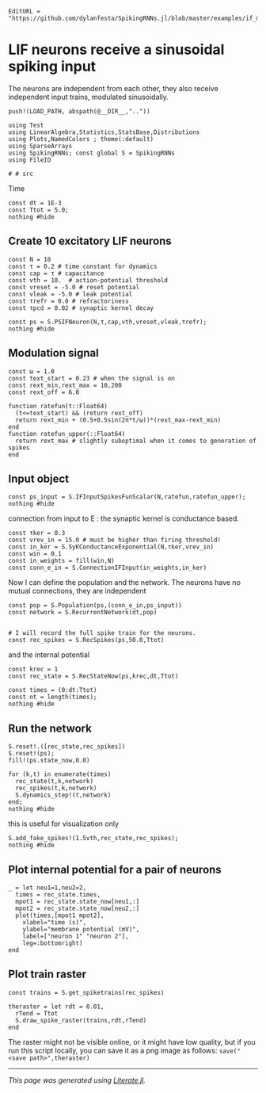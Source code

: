 ```@meta
EditURL = "https://github.com/dylanfesta/SpikingRNNs.jl/blob/master/examples/if_modulated_input.jl"
```

# LIF neurons receive a sinusoidal spiking input

The neurons are independent from each other, they also receive independent
input trains, modulated sinusoidally.

````@example if_modulated_input
push!(LOAD_PATH, abspath(@__DIR__,".."))

using Test
using LinearAlgebra,Statistics,StatsBase,Distributions
using Plots,NamedColors ; theme(:default)
using SparseArrays
using SpikingRNNs; const global S = SpikingRNNs
using FileIO

# # src
````

Time

````@example if_modulated_input
const dt = 1E-3
const Ttot = 5.0;
nothing #hide
````

## Create 10  excitatory LIF neurons

````@example if_modulated_input
const N = 10
const τ = 0.2 # time constant for dynamics
const cap = τ # capacitance
const vth = 10.  # action-potential threshold
const vreset = -5.0 # reset potential
const vleak = -5.0 # leak potential
const τrefr = 0.0 # refractoriness
const τpcd = 0.02 # synaptic kernel decay

const ps = S.PSIFNeuron(N,τ,cap,vth,vreset,vleak,τrefr);
nothing #hide
````

## Modulation signal

````@example if_modulated_input
const ω = 1.0
const text_start = 0.23 # when the signal is on
const rext_min,rext_max = 10,200
const rext_off = 6.0

function ratefun(t::Float64)
  (t<=text_start) && (return rext_off)
  return rext_min + (0.5+0.5sin(2π*t/ω))*(rext_max-rext_min)
end
function ratefun_upper(::Float64)
  return rext_max # slightly suboptimal when it comes to generation of spikes
end
````

## Input object

````@example if_modulated_input
const ps_input = S.IFInputSpikesFunScalar(N,ratefun,ratefun_upper);
nothing #hide
````

connection from input to E : the synaptic kernel is conductance based.

````@example if_modulated_input
const τker = 0.3
const vrev_in = 15.0 # must be higher than firing threshold!
const in_ker = S.SyKConductanceExponential(N,τker,vrev_in)
const win = 0.1
const in_weights = fill(win,N)
const conn_e_in = S.ConnectionIFInput(in_weights,in_ker)
````

Now I can define the population and the network. The neurons have no mutual connections, they are independent

````@example if_modulated_input
const pop = S.Population(ps,(conn_e_in,ps_input))
const network = S.RecurrentNetwork(dt,pop)


# I will record the full spike train for the neurons.
const rec_spikes = S.RecSpikes(ps,50.0,Ttot)
````

and the internal potential

````@example if_modulated_input
const krec = 1
const rec_state = S.RecStateNow(ps,krec,dt,Ttot)

const times = (0:dt:Ttot)
const nt = length(times);
nothing #hide
````

## Run the network

````@example if_modulated_input
S.reset!.([rec_state,rec_spikes])
S.reset!(ps);
fill!(ps.state_now,0.0)

for (k,t) in enumerate(times)
  rec_state(t,k,network)
  rec_spikes(t,k,network)
  S.dynamics_step!(t,network)
end;
nothing #hide
````

this is useful for visualization only

````@example if_modulated_input
S.add_fake_spikes!(1.5vth,rec_state,rec_spikes);
nothing #hide
````

## Plot internal potential for a pair of neurons

````@example if_modulated_input
_ = let neu1=1,neu2=2,
  times = rec_state.times,
  mpot1 = rec_state.state_now[neu1,:]
  mpot2 = rec_state.state_now[neu2,:]
  plot(times,[mpot1 mpot2],
    xlabel="time (s)",
    ylabel="membrane potential (mV)",
    label=["neuron 1" "neuron 2"],
    leg=:bottomright)
end
````

## Plot train raster

````@example if_modulated_input
const trains = S.get_spiketrains(rec_spikes)

theraster = let rdt = 0.01,
  rTend = Ttot
  S.draw_spike_raster(trains,rdt,rTend)
end
````

The raster might not be visible online, or it might have low quality,
but if you run this script locally, you can save it as a png image as follows:
`save("<save path>",theraster)`

---

*This page was generated using [Literate.jl](https://github.com/fredrikekre/Literate.jl).*

